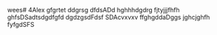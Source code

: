 wees# 4Alex
gfgrtet
ddgrsg
dfdsADd
hghhhdgdrg
fjtyjjjfhfh
ghfsDSadtsdgdfgfd
dgdzgsdFdsf
SDAcvxvxv
ffghgddaDggs
jghcjghfh
fyfgdSFS
